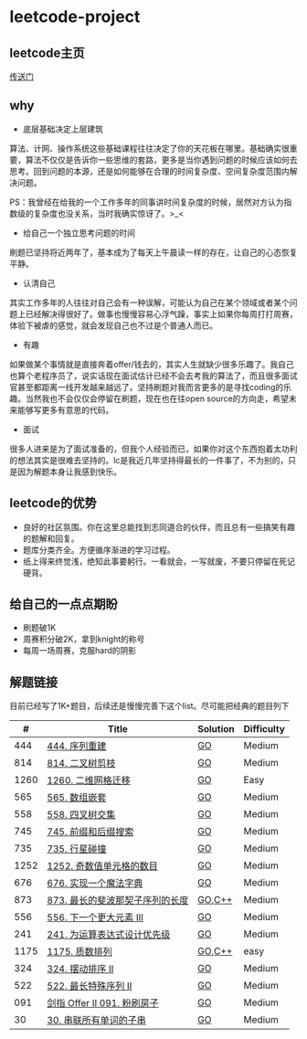 # leetcode-project

## leetcode主页
[传送门](https://leetcode-cn.com/u/leiwingqueen/)

## why

- 底层基础决定上层建筑

算法、计网、操作系统这些基础课程往往决定了你的天花板在哪里。基础确实很重要，算法不仅仅是告诉你一些思维的套路，更多是当你遇到问题的时候应该如何去思考。回到问题的本源，还是如何能够在合理的时间复杂度、空间复杂度范围内解决问题。

PS：我曾经在给我的一个工作多年的同事讲时间复杂度的时候，居然对方认为指数级的复杂度也没关系，当时我确实惊讶了。>_<

- 给自己一个独立思考问题的时间

刷题已坚持将近两年了，基本成为了每天上午晨读一样的存在，让自己的心态恢复平静。

- 认清自己

其实工作多年的人往往对自己会有一种误解，可能认为自己在某个领域或者某个问题上已经解决得很好了。做事也慢慢容易心浮气躁，事实上如果你每周打打周赛，体验下被虐的感觉，就会发现自己也不过是个普通人而已。

- 有趣

如果做某个事情就是直接奔着offer/钱去的，其实人生就缺少很多乐趣了。我自己也算个老程序员了，说实话现在面试估计已经不会去考我的算法了，而且很多面试官甚至都距离一线开发越来越远了。坚持刷题对我而言更多的是寻找coding的乐趣。当然我也不会仅仅会停留在刷题，现在也在往open source的方向走，希望未来能够写更多有意思的代码。

- 面试

很多人进来是为了面试准备的，但我个人经验而已，如果你对这个东西抱着太功利的想法其实是很难去坚持的。lc是我近几年坚持得最长的一件事了，不为别的，只是因为解题本身让我感到快乐。

## leetcode的优势
- 良好的社区氛围。你在这里总能找到志同道合的伙伴，而且总有一些搞笑有趣的题解和回复。
- 题库分类齐全。方便循序渐进的学习过程。
- 纸上得来终觉浅，绝知此事要躬行。一看就会，一写就废，不要只停留在死记硬背。

## 给自己的一点点期盼

- 刷题破1K
- 周赛积分破2K，拿到knight的称号
- 每周一场周赛，克服hard的阴影

## 解题链接

目前已经写了1K+题目，后续还是慢慢完善下这个list。尽可能把经典的题目列下

| #    | Title                                                        | Solution                                                     | Difficulty |
| ---- | ------------------------------------------------------------ | ------------------------------------------------------------ | ---------- |
| 444  | [444. 序列重建](https://leetcode.cn/problems/sequence-reconstruction/) | [GO](./algorithm/golang/topological/sequenceReconstruction.go) | Medium     |
| 814  | [814. 二叉树剪枝](https://leetcode.cn/problems/binary-tree-pruning/) | [GO](./algorithm/golang/tree/PruneTree.go)                   | Medium     |
| 1260 | [1260. 二维网格迁移](https://leetcode.cn/problems/shift-2d-grid/) | [GO](./algorithm/golang/array/shiftGrid.go)                  | Easy       |
| 565  | [565. 数组嵌套](https://leetcode.cn/problems/array-nesting/) | [GO](./algorithm/golang/graph/arrayNesting.go)               | Medium     |
| 558  | [558. 四叉树交集](https://leetcode.cn/problems/logical-or-of-two-binary-grids-represented-as-quad-trees/) | [GO](./algorithm/golang/tree/intersect/Intersect.go)         | Medium     |
| 745  | [745. 前缀和后缀搜索](https://leetcode.cn/problems/prefix-and-suffix-search/) | [GO](./algorithm/golang/tire/WordFilter/WordFilter.go)       | Medium     |
| 735  | [735. 行星碰撞](https://leetcode.cn/problems/asteroid-collision/) | [GO](algorithm/golang/array/asteroidCollision.go)            | Medium     |
| 1252 | [1252. 奇数值单元格的数目](https://leetcode.cn/problems/cells-with-odd-values-in-a-matrix/) | [GO](./algorithm/golang/array/OddCells.go)                   | Medium     |
| 676  | [676. 实现一个魔法字典](https://leetcode.cn/problems/implement-magic-dictionary/) | [GO](./algorithm/golang/tire/MagicDictionary.go)             | Medium     |
| 873  | [873. 最长的斐波那契子序列的长度](https://leetcode.cn/problems/length-of-longest-fibonacci-subsequence/) | [GO](./algorithm/golang/array/lenLongestFibSubseq.go),[C++](./algorithm/cpp/src/array/LenLongestFibSubseq.cpp) | Medium     |
| 556  | [556. 下一个更大元素 III](https://leetcode.cn/problems/next-greater-element-iii/) | [GO](./algorithm/golang/greedy/NextGreaterElement.go)        | Medium     |
| 241  | [241. 为运算表达式设计优先级](https://leetcode.cn/problems/different-ways-to-add-parentheses/) | [GO](./algorithm/golang/backtrace/DiffWaysToCompute.go)      | Medium     |
| 1175 | [1175. 质数排列](https://leetcode.cn/problems/prime-arrangements/) | [GO](./algorithm/golang/math/numPrimeArrangements.go),[C++](./algorithm/cpp/src/array/NumPrimeArrangements.cpp) | easy       |
| 324  | [324. 摆动排序 II](https://leetcode.cn/problems/wiggle-sort-ii/) | [GO](./algorithm/golang/array/WiggleSort.go)                 | Medium     |
| 522  | [522. 最长特殊序列 II](https://leetcode.cn/problems/longest-uncommon-subsequence-ii/) | [GO](./algorithm/golang/array/findLUSlength.go)              | Medium     |
| 091  | [剑指 Offer II 091. 粉刷房子](https://leetcode.cn/problems/JEj789/) | [GO](./algorithm/golang/dp/minCost.go)                       | Medium     |
| 30   | [30. 串联所有单词的子串](https://leetcode.cn/problems/substring-with-concatenation-of-all-words/) | [GO](./algorithm/golang/string/FindSubstring.go)             | Medium     |
